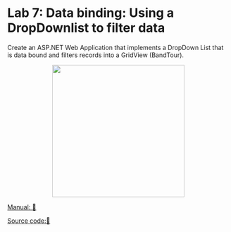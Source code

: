 # Lab 7: Data binding: Using a DropDownlist to filter data
Create an ASP.NET Web Application that implements a DropDown List that is data bound and filters records into a GridView (BandTour). 

<p align="center">
<img src="https://github.com/drshahizan/learn-aspnet/blob/main/lab/database/images/LabDb7.png"  height="300" />
</p>

[Manual: 📁](https://drive.google.com/file/d/1_MR9CT4D4hocBIpX7HN8of9LyG0mgcuW/view?usp=share_link)

[Source code:💾](https://drive.google.com/file/d/1axLXtjIRbB4SIqEWGjBokVyf3fJmdyEe/view?usp=sharing)
